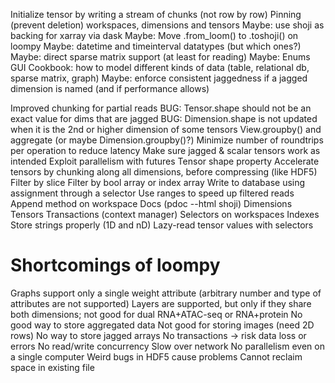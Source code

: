 Initialize tensor by writing a stream of chunks (not row by row)
Pinning (prevent deletion) workspaces, dimensions and tensors
Maybe: use shoji as backing for xarray via dask
Maybe: Move .from_loom() to .toshoji() on loompy
Maybe: datetime and timeinterval datatypes (but which ones?)
Maybe: direct sparse matrix support (at least for reading)
Maybe: Enums
GUI
Cookbook: how to model different kinds of data (table, relational db, sparse matrix, graph)
Maybe: enforce consistent jaggedness if a jagged dimension is named (and if performance allows)

Improved chunking for partial reads
BUG: Tensor.shape should not be an exact value for dims that are jagged
BUG: Dimension.shape is not updated when it is the 2nd or higher dimension of some tensors
View.groupby() and aggregate (or maybe Dimension.groupby()?)
Minimize number of roundtrips per operation to reduce latency
Make sure jagged & scalar tensors work as intended
Exploit parallelism with futures
Tensor shape property
Accelerate tensors by chunking along all dimensions, before compressing (like HDF5)
Filter by slice
Filter by bool array or index array
Write to database using assignment through a selector
Use ranges to speed up filtered reads
Append method on workspace
Docs (pdoc --html shoji)
Dimensions
Tensors
Transactions (context manager)
Selectors on workspaces
Indexes
Store strings properly (1D and nD)
Lazy-read tensor values with selectors


Shortcomings of loompy
======================

Graphs support only a single weight attribute (arbitrary number and type of attributes are not supported)
Layers are supported, but only if they share both dimensions; not good for dual RNA+ATAC-seq or RNA+protein
No good way to store aggregated data
Not good for storing images (need 2D rows)
No way to store jagged arrays
No transactions -> risk data loss or errors
No read/write concurrency
Slow over network
No parallelism even on a single computer
Weird bugs in HDF5 cause problems
Cannot reclaim space in existing file
